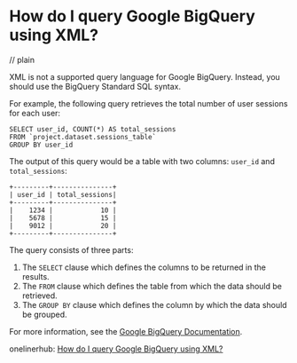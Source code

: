 # How do I query Google BigQuery using XML?
// plain

XML is not a supported query language for Google BigQuery. Instead, you should use the BigQuery Standard SQL syntax.

For example, the following query retrieves the total number of user sessions for each user:
```
SELECT user_id, COUNT(*) AS total_sessions
FROM `project.dataset.sessions_table`
GROUP BY user_id
```

The output of this query would be a table with two columns: `user_id` and `total_sessions`:
```
+---------+---------------+
| user_id | total_sessions|
+---------+---------------+
|    1234 |            10 |
|    5678 |            15 |
|    9012 |            20 |
+---------+---------------+
```

The query consists of three parts:

1. The `SELECT` clause which defines the columns to be returned in the results.
2. The `FROM` clause which defines the table from which the data should be retrieved.
3. The `GROUP BY` clause which defines the column by which the data should be grouped.

For more information, see the [Google BigQuery Documentation](https://cloud.google.com/bigquery/docs/).

onelinerhub: [How do I query Google BigQuery using XML?](https://onelinerhub.com/google-big-query/how-do-i-query-google-bigquery-using-xml)